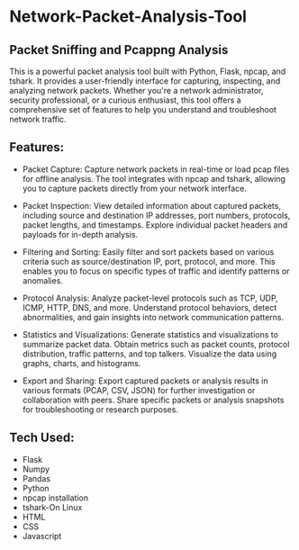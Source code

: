 # Network-Packet-Analysis-Tool

## Packet Sniffing and Pcappng Analysis

This is a powerful packet analysis tool built with Python, Flask, npcap, and tshark. It provides a user-friendly interface for capturing, inspecting, and analyzing network packets. Whether you're a network administrator, security professional, or a curious enthusiast, this tool offers a comprehensive set of features to help you understand and troubleshoot network traffic.

## Features:

- Packet Capture: Capture network packets in real-time or load pcap files for offline analysis. The tool integrates with npcap and tshark, allowing you to capture packets directly from your network interface.

- Packet Inspection: View detailed information about captured packets, including source and destination IP addresses, port numbers, protocols, packet lengths, and timestamps. Explore individual packet headers and payloads for in-depth analysis.

- Filtering and Sorting: Easily filter and sort packets based on various criteria such as source/destination IP, port, protocol, and more. This enables you to focus on specific types of traffic and identify patterns or anomalies.

- Protocol Analysis: Analyze packet-level protocols such as TCP, UDP, ICMP, HTTP, DNS, and more. Understand protocol behaviors, detect abnormalities, and gain insights into network communication patterns.

- Statistics and Visualizations: Generate statistics and visualizations to summarize packet data. Obtain metrics such as packet counts, protocol distribution, traffic patterns, and top talkers. Visualize the data using graphs, charts, and histograms.

- Export and Sharing: Export captured packets or analysis results in various formats (PCAP, CSV, JSON) for further investigation or collaboration with peers. Share specific packets or analysis snapshots for troubleshooting or research purposes.

## Tech Used:

- Flask
- Numpy
- Pandas
- Python
- npcap installation
- tshark-On Linux
- HTML
- CSS
- Javascript
